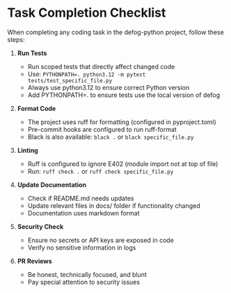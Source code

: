 # Task Completion Checklist

When completing any coding task in the defog-python project, follow these steps:

1. **Run Tests**
   - Run scoped tests that directly affect changed code
   - Use: `PYTHONPATH=. python3.12 -m pytest tests/test_specific_file.py`
   - Always use python3.12 to ensure correct Python version
   - Add PYTHONPATH=. to ensure tests use the local version of defog

2. **Format Code**
   - The project uses ruff for formatting (configured in pyproject.toml)
   - Pre-commit hooks are configured to run ruff-format
   - Black is also available: `black .` or `black specific_file.py`

3. **Linting**
   - Ruff is configured to ignore E402 (module import not at top of file)
   - Run: `ruff check .` or `ruff check specific_file.py`

4. **Update Documentation**
   - Check if README.md needs updates
   - Update relevant files in docs/ folder if functionality changed
   - Documentation uses markdown format

5. **Security Check**
   - Ensure no secrets or API keys are exposed in code
   - Verify no sensitive information in logs

6. **PR Reviews**
   - Be honest, technically focused, and blunt
   - Pay special attention to security issues